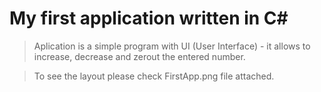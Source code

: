 # My first application written in C# 

> Aplication is a simple program with UI (User Interface) - it allows to increase, decrease and zerout the entered number.


> To see the layout please check FirstApp.png file attached.

